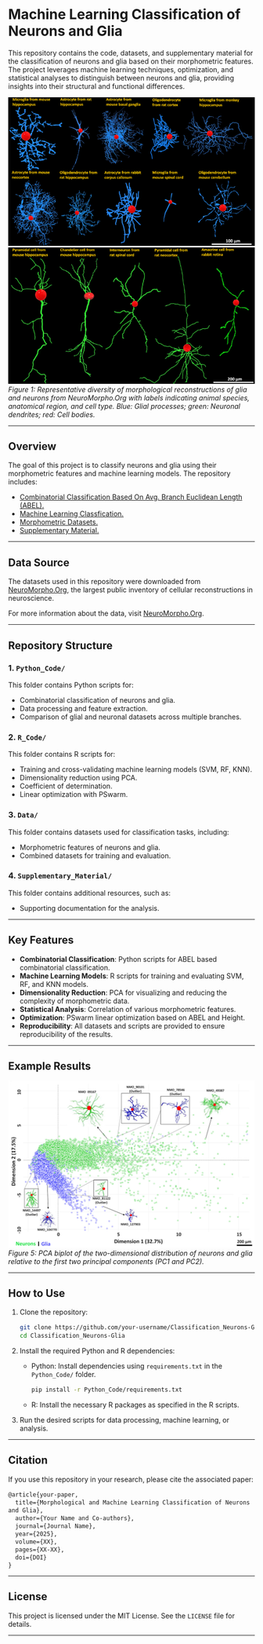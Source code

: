 # Machine Learning Classification of Neurons and Glia

This repository contains the code, datasets, and supplementary material for the classification of neurons and glia based on their morphometric features. The project leverages machine learning techniques, optimization, and statistical analyses to distinguish between neurons and glia, providing insights into their structural and functional differences.

![alt text](glia.png)  
![alt text](neurons.png) 
*Figure 1: Representative diversity of morphological reconstructions of glia and neurons from NeuroMorpho.Org with labels indicating animal species, anatomical region, and cell type. Blue: Glial processes; green: Neuronal dendrites; red: Cell bodies.*

---

## Overview

The goal of this project is to classify neurons and glia using their morphometric features and machine learning models. The repository includes:
- [Combinatorial Classification Based On Avg. Branch Euclidean Length (ABEL).](Python_Code/)
- [Machine Learning Classfication.](R_Code/)
- [Morphometric Datasets.](Data/)
- [Supplementary Material.](Supplementary_Material/)

---

## Data Source

The datasets used in this repository were downloaded from [NeuroMorpho.Org](https://www.neuromorpho.org/), the largest public inventory of cellular reconstructions in neuroscience. 

For more information about the data, visit [NeuroMorpho.Org](https://www.neuromorpho.org/).

---

## Repository Structure

### 1. **`Python_Code/`**
This folder contains Python scripts for:
- Combinatorial classification of neurons and glia.
- Data processing and feature extraction.
- Comparison of glial and neuronal datasets across multiple branches.

### 2. **`R_Code/`**
This folder contains R scripts for:
- Training and cross-validating machine learning models (SVM, RF, KNN).
- Dimensionality reduction using PCA.
- Coefficient of determination.
- Linear optimization with PSwarm.

### 3. **`Data/`**
This folder contains datasets used for classification tasks, including:
- Morphometric features of neurons and glia.
- Combined datasets for training and evaluation.

### 4. **`Supplementary_Material/`**
This folder contains additional resources, such as:
- Supporting documentation for the analysis.

---

## Key Features

- **Combinatorial Classification**: Python scripts for ABEL based combinatorial classification.
- **Machine Learning Models**: R scripts for training and evaluating SVM, RF, and KNN models.
- **Dimensionality Reduction**: PCA for visualizing and reducing the complexity of morphometric data.
- **Statistical Analysis**: Correlation of various morphometric features.
- **Optimization**: PSwarm linear optimization based on ABEL and Height.
- **Reproducibility**: All datasets and scripts are provided to ensure reproducibility of the results.

---

## Example Results

![alt text](PC1PC2.png) 
*Figure 5: PCA biplot of the two-dimensional distribution of neurons and glia relative to the first two principal components (PC1 and PC2).*

---

## How to Use

1. Clone the repository:
   ```bash
   git clone https://github.com/your-username/Classification_Neurons-Glia.git
   cd Classification_Neurons-Glia
   ```

2. Install the required Python and R dependencies:
   - Python: Install dependencies using `requirements.txt` in the `Python_Code/` folder.
     ```bash
     pip install -r Python_Code/requirements.txt
     ```
   - R: Install the necessary R packages as specified in the R scripts.

3. Run the desired scripts for data processing, machine learning, or analysis.

---

## Citation

If you use this repository in your research, please cite the associated paper:

```
@article{your-paper,
  title={Morphological and Machine Learning Classification of Neurons and Glia},
  author={Your Name and Co-authors},
  journal={Journal Name},
  year={2025},
  volume={XX},
  pages={XX-XX},
  doi={DOI}
}
```

---

## License

This project is licensed under the MIT License. See the `LICENSE` file for details.

---
